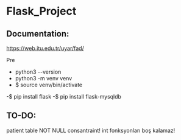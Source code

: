 # Flask_Project

## Documentation:

https://web.itu.edu.tr/uyar/fad/

Pre

- python3 --version
- python3 -m venv venv
- $ source venv/bin/activate

-$ pip install flask
-$ pip install flask-mysqldb

## TO-DO:

patient table NOT NULL consantraint!
int fonksyonları boş kalamaz!

